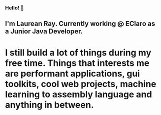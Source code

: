 ### Hello! 👋

## I'm Laurean Ray. Currently working @ EClaro as a Junior Java Developer. 
# I still build a lot of things during my free time. Things that interests me are performant applications, gui toolkits, cool web projects, machine learning to assembly language and anything in between.
